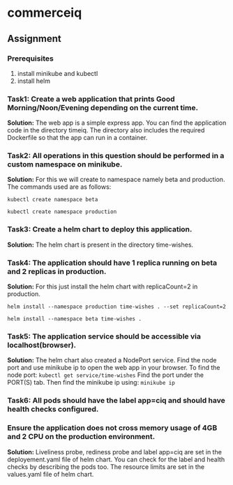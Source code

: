 # commerceiq
## Assignment
### Prerequisites
1. install minikube and kubectl
2. install helm
### Task1: Create a web application that prints Good Morning/Noon/Evening depending on the current time.
**Solution:** The web app is a simple express app. You can find the application code in the directory timeiq. The directory also includes the required
Dockerfile so that the app can run in a container.
### Task2: All operations in this question should be performed in a custom namespace on minikube. 
**Solution:** For this we will create to namespace namely beta and production. The commands used are as follows:

``` kubectl create namespace beta ```

``` kubectl create namespace production ```
### Task3: Create a helm chart to deploy this application. 
**Solution:** The helm chart is present in the directory time-wishes.
### Task4: The application should have 1 replica running on beta and 2 replicas in production.
**Solution:** For this just install the helm chart with replicaCount=2 in production.

``` helm install --namespace production time-wishes . --set replicaCount=2 ```

``` helm install --namespace beta time-wishes . ```
### Task5: The application service should be accessible via localhost(browser). 
**Solution:** The helm chart also created a NodePort service. Find the node port and use minikube ip to open the web app in your browser.
To find the node port: ``` kubectl get service/time-wishes ```
Find the port under the PORT(S) tab. Then find the minikube ip using: ``` minikube ip ```
### Task6: All pods should have the label app=ciq and should have health checks configured. 
### Ensure the application does not cross memory usage of 4GB and 2 CPU on the production environment.
**Solution:** Liveliness probe, rediness probe and label app=ciq are set in the deployement.yaml file of helm chart.
You can check for the label and health checks by describing the pods too. The resource limits are set in the values.yaml file of helm chart.
